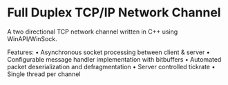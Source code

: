 # Full Duplex TCP/IP Network Channel

A two directional TCP network channel written in C++ using WinAPI/WinSock.

Features: 
• Asynchronous socket processing between client & server
• Configurable message handler implementation with bitbuffers
• Automated packet deserialization and defragmentation
• Server controlled tickrate
• Single thread per channel
